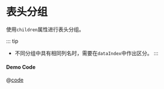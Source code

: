# 表头分组

使用`children`属性进行表头分组。

::: tip

- 不同分组中具有相同列名时，需要在`dataIndex`中作出区分。 :::

<HeaderGroupedDemo />

#### Demo Code

@[code](../demo-components/HeaderGroupedDemo.vue)
